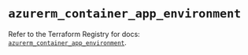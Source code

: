 # `azurerm_container_app_environment`

Refer to the Terraform Registry for docs: [`azurerm_container_app_environment`](https://registry.terraform.io/providers/hashicorp/azurerm/3.114.0/docs/resources/container_app_environment).
